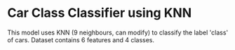 # Car Class Classifier using KNN
This model uses KNN (9 neighbours, can modify) to classify the label 'class' of cars. Dataset contains 6 features and 4 classes.
